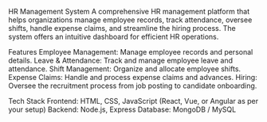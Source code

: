 HR Management System
A comprehensive HR management platform that helps organizations manage employee records, track attendance, oversee shifts, handle expense claims, and streamline the hiring process. The system offers an intuitive dashboard for efficient HR operations.

Features
Employee Management: Manage employee records and personal details.
Leave & Attendance: Track and manage employee leave and attendance.
Shift Management: Organize and allocate employee shifts.
Expense Claims: Handle and process expense claims and advances.
Hiring: Oversee the recruitment process from job posting to candidate onboarding.

Tech Stack
Frontend: HTML, CSS, JavaScript (React, Vue, or Angular as per your setup)
Backend: Node.js, Express
Database: MongoDB / MySQL 
